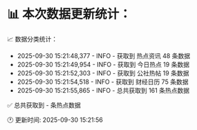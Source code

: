 📊 本次数据更新统计：
==========================

📈 数据分类统计：
- 2025-09-30 15:21:48,377 - INFO - 获取到 热点资讯 48 条数据
- 2025-09-30 15:21:49,954 - INFO - 获取到 今日热点 19 条数据
- 2025-09-30 15:21:52,303 - INFO - 获取到 公社热帖 19 条数据
- 2025-09-30 15:21:54,518 - INFO - 获取到 财经日历 75 条数据
- 2025-09-30 15:21:55,865 - INFO - 总共获取到 161 条热点数据

✅ 总共获取到 - 条热点数据

🕐 更新时间: 2025-09-30 15:21:56

